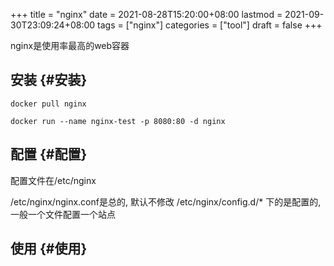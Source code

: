 +++
title = "nginx"
date = 2021-08-28T15:20:00+08:00
lastmod = 2021-09-30T23:09:24+08:00
tags = ["nginx"]
categories = ["tool"]
draft = false
+++

nginx是使用率最高的web容器

<!--more-->


## 安装 {#安装}

```text
docker pull nginx
```

```text
docker run --name nginx-test -p 8080:80 -d nginx
```


## 配置 {#配置}

配置文件在/etc/nginx

/etc/nginx/nginx.conf是总的, 默认不修改
/etc/nginx/config.d/\* 下的是配置的, 一般一个文件配置一个站点


## 使用 {#使用}